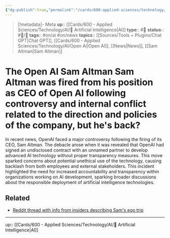 ```yaml
---
{"dg-publish":true,"permalink":"/cards/600-applied-sciences/technology/ai/the-open-ai-sam-altman-debacle/","title":"The Open AI Sam Altman Debacle"}
---
```


> [!metadata]- Meta
> **up**:: [[Cards/600 - Applied Sciences/Technology/AI/🤖 Artificial Intelligence\|AI]]
> **type**:: #📝 
> **status**:: #📝/🌱 
> **tags**::  #on/ai #on/news
> **topics**:: [[Sources/Tools + Plugins/Chat GPT\|Chat GPT]], [[Cards/600 - Applied Sciences/Technology/AI/Open AI\|Open AI]], [[News\|News]], [[Sam Altman\|Sam Altman]]


# The Open AI Sam Altman [](Open%20AI.md)Sam Altman was fired from his position as CEO of Open AI following controversy and internal conflict related to the direction and policies of the company, but he's back?

In recent news, OpenAI faced a major controversy following the firing of its CEO, Sam Altman. The debacle arose when it was revealed that OpenAI had signed an undisclosed contract with an unnamed partner to develop advanced AI technology without proper transparency measures. This move sparked concerns about potential unethical use of the technology, causing backlash from both employees and external stakeholders. This incident highlighted the need for increased accountability and transparency within organizations working on AI development, sparking broader discussions about the responsible deployment of artificial intelligence technologies.
## Related
- [Reddit thread with info from insiders describing Sam's ego trip](https://www.reddit.com/user/Anxious_Bandicoot126/comments/?sort=new&rdt=45674)
---
up:: [[Cards/600 - Applied Sciences/Technology/AI/🤖 Artificial Intelligence\|AI]]

